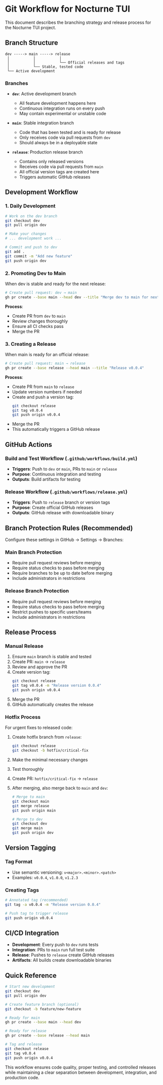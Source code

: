 # Git Workflow for Nocturne TUI

This document describes the branching strategy and release process for the Nocturne TUI project.

## Branch Structure

```
dev -----> main -----> release
 │           │           │
 │           │           └── Official releases and tags
 │           └── Stable, tested code
 └── Active development
```

### Branches

- **`dev`**: Active development branch
  - All feature development happens here
  - Continuous integration runs on every push
  - May contain experimental or unstable code

- **`main`**: Stable integration branch  
  - Code that has been tested and is ready for release
  - Only receives code via pull requests from `dev`
  - Should always be in a deployable state

- **`release`**: Production release branch
  - Contains only released versions
  - Receives code via pull requests from `main`
  - All official version tags are created here
  - Triggers automatic GitHub releases

## Development Workflow

### 1. Daily Development
```bash
# Work on the dev branch
git checkout dev
git pull origin dev

# Make your changes
# ... development work ...

# Commit and push to dev
git add .
git commit -m "Add new feature"
git push origin dev
```

### 2. Promoting Dev to Main
When dev is stable and ready for the next release:

```bash
# Create pull request: dev → main
gh pr create --base main --head dev --title "Merge dev to main for next release"
```

**Process**:
- Create PR from `dev` to `main`
- Review changes thoroughly
- Ensure all CI checks pass
- Merge the PR

### 3. Creating a Release
When main is ready for an official release:

```bash
# Create pull request: main → release
gh pr create --base release --head main --title "Release v0.0.4"
```

**Process**:
- Create PR from `main` to `release`
- Update version numbers if needed
- Create and push a version tag:
  ```bash
  git checkout release
  git tag v0.0.4
  git push origin v0.0.4
  ```
- Merge the PR
- This automatically triggers a GitHub release

## GitHub Actions

### Build and Test Workflow (`.github/workflows/build.yml`)
- **Triggers**: Push to `dev` or `main`, PRs to `main` or `release`
- **Purpose**: Continuous integration and testing
- **Outputs**: Build artifacts for testing

### Release Workflow (`.github/workflows/release.yml`)
- **Triggers**: Push to `release` branch or version tags
- **Purpose**: Create official GitHub releases
- **Outputs**: GitHub release with downloadable binary

## Branch Protection Rules (Recommended)

Configure these settings in GitHub → Settings → Branches:

### Main Branch Protection
- Require pull request reviews before merging
- Require status checks to pass before merging
- Require branches to be up to date before merging
- Include administrators in restrictions

### Release Branch Protection
- Require pull request reviews before merging
- Require status checks to pass before merging
- Restrict pushes to specific users/teams
- Include administrators in restrictions

## Release Process

### Manual Release
1. Ensure `main` branch is stable and tested
2. Create PR: `main` → `release`
3. Review and approve the PR
4. Create version tag:
   ```bash
   git checkout release
   git tag v0.0.4 -m "Release version 0.0.4"
   git push origin v0.0.4
   ```
5. Merge the PR
6. GitHub automatically creates the release

### Hotfix Process
For urgent fixes to released code:

1. Create hotfix branch from `release`:
   ```bash
   git checkout release
   git checkout -b hotfix/critical-fix
   ```

2. Make the minimal necessary changes
3. Test thoroughly
4. Create PR: `hotfix/critical-fix` → `release`
5. After merging, also merge back to `main` and `dev`:
   ```bash
   # Merge to main
   git checkout main
   git merge release
   git push origin main
   
   # Merge to dev
   git checkout dev
   git merge main
   git push origin dev
   ```

## Version Tagging

### Tag Format
- Use semantic versioning: `v<major>.<minor>.<patch>`
- Examples: `v0.0.4`, `v1.0.0`, `v1.2.3`

### Creating Tags
```bash
# Annotated tag (recommended)
git tag -a v0.0.4 -m "Release version 0.0.4"

# Push tag to trigger release
git push origin v0.0.4
```

## CI/CD Integration

- **Development**: Every push to `dev` runs tests
- **Integration**: PRs to `main` run full test suite
- **Release**: Pushes to `release` create GitHub releases
- **Artifacts**: All builds create downloadable binaries

## Quick Reference

```bash
# Start new development
git checkout dev
git pull origin dev

# Create feature branch (optional)
git checkout -b feature/new-feature

# Ready for main
gh pr create --base main --head dev

# Ready for release  
gh pr create --base release --head main

# Tag and release
git checkout release
git tag v0.0.4
git push origin v0.0.4
```

This workflow ensures code quality, proper testing, and controlled releases while maintaining a clear separation between development, integration, and production code.